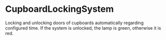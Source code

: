 # CupboardLockingSystem
Locking and unlocking doors of cupboards automatically regarding configured time.
If the system is unlocked, the lamp is green, otherwise it is red.
